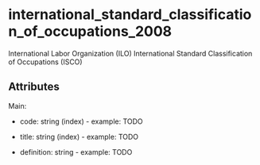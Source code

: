 # international_standard_classification_of_occupations_2008


International Labor Organization (ILO) International Standard Classification of Occupations (ISCO)


## Attributes

Main:

  * code: string (index) - example: TODO

  * title: string (index) - example: TODO

  * definition: string - example: TODO

